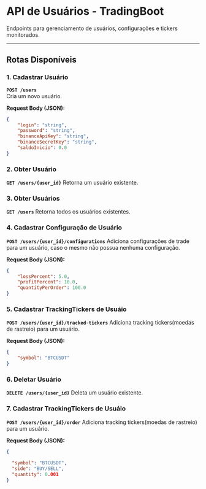 # API de Usuários - TradingBoot

Endpoints para gerenciamento de usuários, configurações e tickers monitorados.

---

## **Rotas Disponíveis**

### **1. Cadastrar Usuário**
**`POST /users`**  
Cria um novo usuário.

**Request Body (JSON):**
```json
{
    "login": "string",
    "password": "string",
    "binanceApiKey": "string",
    "binanceSecretKey": "string",
    "saldoInicio": 0.0
}
```
### **2. Obter Usuário**
**`GET /users/{user_id}`**
Retorna um usuário existente.

### **3. Obter Usuários**
**`GET /users`**
Retorna todos os usuários existentes.

### **4. Cadastrar Configuração de Usuário**
**`POST /users/{user_id}/configurations`**
Adiciona configurações de trade para um usuário, caso o mesmo não possua nenhuma configuração.

**Request Body (JSON):**
```json
{
    "lossPercent": 5.0,
    "profitPercent": 10.0,
    "quantityPerOrder": 100.0
}
```

### **5. Cadastrar TrackingTickers de Usuáio**
**`POST /users/{user_id}/tracked-tickers`**
Adiciona tracking tickers(moedas de rastreio) para um usuário.

**Request Body (JSON):**
```json
{
    "symbol": "BTCUSDT"
}
```

### **6. Deletar Usuário**
**`DELETE /users/{user_id}`**
Deleta um usuário existente.
### **7. Cadastrar TrackingTickers de Usuáio**
**`POST /users/{user_id}/order`**
Adiciona tracking tickers(moedas de rastreio) para um usuário.

**Request Body (JSON):**
```json
{
   
  "symbol": "BTCUSDT",
  "side": "BUY/SELL",
  "quantity": 0.001
}

```
